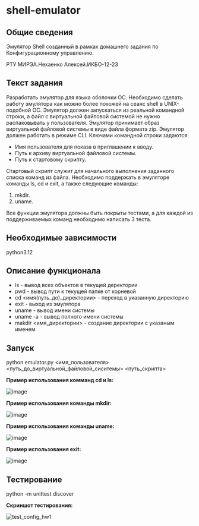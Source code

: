 # shell-emulator

## Общие сведения

Эмулятор Shell созданный в рамках домашнего задания по Конфигурационному управлению.

РТУ МИРЭА.Нехаенко Алексей.ИКБО-12-23

## Текст задания

Разработать эмулятор для языка оболочки ОС. Необходимо сделать работу
эмулятора как можно более похожей на сеанс shell в UNIX-подобной ОС.
Эмулятор должен запускаться из реальной командной строки, а файл с
виртуальной файловой системой не нужно распаковывать у пользователя.
Эмулятор принимает образ виртуальной файловой системы в виде файла формата
zip. Эмулятор должен работать в режиме CLI.
Ключами командной строки задаются:

- Имя пользователя для показа в приглашении к вводу.
- Путь к архиву виртуальной файловой системы.
- Путь к стартовому скрипту.

Стартовый скрипт служит для начального выполнения заданного списка
команд из файла.
Необходимо поддержать в эмуляторе команды ls, cd и exit, а также
следующие команды:
1. mkdir.
2. uname.

Все функции эмулятора должны быть покрыты тестами, а для каждой из
поддерживаемых команд необходимо написать 3 теста.

## Необходимые зависимости

python3.12

## Описание функционала

- ls - вывод всех объектов в текущей деректории
- pwd - вывод пути к текущей папке от корневой
- cd  <имя(путь_до)_директории> - переход в указанную директорию
- exit - выход из эмулятора
- uname - вывод имени системы
- uname -a - вывод полного имени системы
- makdir <имя_директории> - создание директории с указаным именем

## Запуск

python emulator.py <имя_пользователя> <путь_до_виртуальной_файловой_сиситемы> <путь_скрипта>

**Пример использования комманд cd и ls:**

![image](https://github.com/user-attachments/assets/5376ad3a-db0d-4a13-98f8-a4658effbb25)

**Пример использования команды mkdir:**

![image](https://github.com/user-attachments/assets/8677029f-84a8-4a7d-b781-1fa1b772a636)

**Пример использования команды uname:**

![image](https://github.com/user-attachments/assets/1c236efc-c699-4287-88e1-d0793d796e1c)

**Пример использования exit:**

![image](https://github.com/user-attachments/assets/3431b47d-9e53-4858-b4fe-9413022f824e)

## Тестирование

python -m unittest discover

**Скриншот тестирования:**

![test_config_hw1](https://github.com/user-attachments/assets/9e7c1e01-305b-40ac-8209-fdd4f2130f21)
